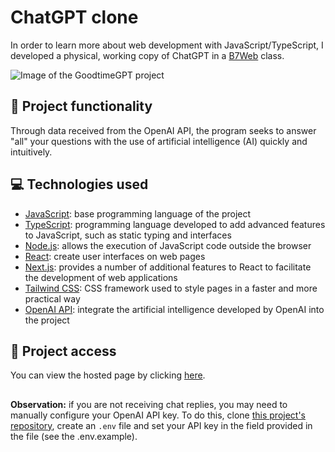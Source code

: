 # ChatGPT clone
In order to learn more about web development with JavaScript/TypeScript, I developed a physical, working copy of ChatGPT in a [B7Web](https://b7web.com.br/) class. 

![Image of the GoodtimeGPT project](https://github.com/ArturColen/GoodtimeGPT/assets/96635074/6a770738-16dc-4bb0-b20d-8d71539519e2)

## 🔨 Project functionality
Through data received from the OpenAI API, the program seeks to answer "all" your questions with the use of artificial intelligence (AI) quickly and intuitively.

## 💻 Technologies used
* [JavaScript](https://developer.mozilla.org/pt-BR/docs/Web/JavaScript): base programming language of the project
* [TypeScript](https://www.typescriptlang.org/pt/docs/): programming language developed to add advanced features to JavaScript, such as static typing and interfaces
* [Node.js](https://nodejs.org/pt-br/docs): allows the execution of JavaScript code outside the browser
* [React](https://pt-br.react.dev/blog/2023/03/16/introducing-react-dev): create user interfaces on web pages
* [Next.js](https://nextjs.org/docs): provides a number of additional features to React to facilitate the development of web applications
* [Tailwind CSS](https://v2.tailwindcss.com/docs): CSS framework used to style pages in a faster and more practical way
* [OpenAI API](https://platform.openai.com/docs/introduction): integrate the artificial intelligence developed by OpenAI into the project

## 📁 Project access
You can view the hosted page by clicking [here](https://goodtimegpt.vercel.app/).

##

**Observation:** if you are not receiving chat replies, you may need to manually configure your OpenAI API key. To do this, clone [this project's repository](https://github.com/ArturColen/GoodtimeGPT.git), create an `.env` file and set your API key in the field provided in the file (see the .env.example).
